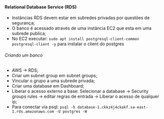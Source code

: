#### Relational Database Service (RDS)

* Instâncias RDS devem estar em subredes privadas por questões de segurança;
* O banco é acessado através de uma instância EC2 que esta em uma subrede publica;
* No EC2 executar: `sudo apt install postgresql-client-common postgresql-client -y` para instalar o client do postgres

###### Criando um banco

* AWS -> RDS;
* Criar um subnet group em subnet groups;
* Vincular o grupo a uma subrede privada;
* Criar uma database em Dashboard;
* Liberar o acesso externo a base: Selecionar a database -> Security groups rules -> editar regras de entrada -> Liberar o acesso de qualquer ip;
* Para conectar via psql: `psql -h database-1.ckkz4j4ckakf.sa-east-1.rds.amazonaws.com -U postgres -W`